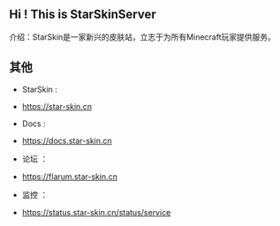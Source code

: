 ## Hi ! This is StarSkinServer
介绍：StarSkin是一家新兴的皮肤站，立志于为所有Minecraft玩家提供服务。

## 其他
- StarSkin :
- https://star-skin.cn

- Docs :
- https://docs.star-skin.cn

- 论坛 ：
- https://flarum.star-skin.cn

- 监控 ：
- https://status.star-skin.cn/status/service
